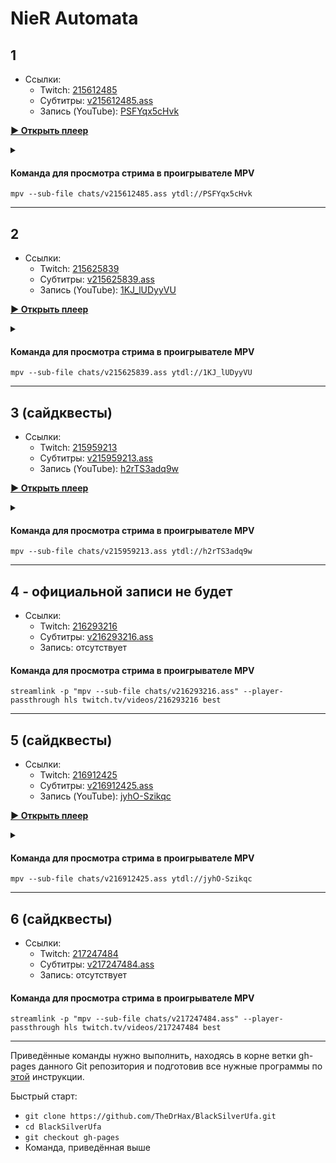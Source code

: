 <!-- video.js -->
<link href="https://cdnjs.cloudflare.com/ajax/libs/video.js/6.3.3/video-js.css" rel="stylesheet">
<script src="https://cdnjs.cloudflare.com/ajax/libs/video.js/6.3.3/video.js"></script>
<!-- videojs-youtube -->
<script src="https://cdnjs.cloudflare.com/ajax/libs/videojs-youtube/2.4.1/Youtube.js"></script>
<!-- libjass -->
<link href="https://cdn.jsdelivr.net/npm/libjass@0.11.0/libjass.css" rel="stylesheet">
<script src="https://cdn.jsdelivr.net/npm/libjass@0.11.0/libjass.js"></script>
<!-- videojs-ass -->
<link href="https://cdn.jsdelivr.net/npm/videojs-ass@0.8.0/src/videojs.ass.css" rel="stylesheet">
<script src="https://cdn.jsdelivr.net/npm/videojs-ass@0.8.0/src/videojs.ass.js"></script>
<!-- videojs-resolution-switcher -->
<script src="https://cdn.jsdelivr.net/npm/videojs-resolution-switcher@0.4.2/lib/videojs-resolution-switcher.min.js"></script>

<style>
  .main-content {
    padding: 2rem;
    max-width: 72rem;
  }
</style>

# NieR Automata
 
## 1

* Ссылки:
  * Twitch: [215612485](https://www.twitch.tv/videos/215612485)
  * Субтитры: [v215612485.ass](../chats/v215612485.ass)
  * Запись (YouTube): [PSFYqx5cHvk](https://www.youtube.com/watch?v=PSFYqx5cHvk)

<a href="/src/player.html?v=PSFYqx5cHvk&s=215612485" onclick="return openPlayer0()" id="button-0">**▶ Открыть плеер**</a>

<script>
  var player0
  function openPlayer0() {
    player0 = videojs("player-0", {
      controls: true, nativeControlsForTouch: false,
      width: 640, height: 360, fluid: true,
      plugins: {
        ass: {
          src: ["../chats/v215612485.ass"],
          delay: -0.1,
        },
        videoJsResolutionSwitcher: {
          default: 'high',
          dynamicLabel: true
        }
      },
      techOrder: ["youtube"],
      sources: [{
        "type": "video/youtube",
        "src": "https://www.youtube.com/watch?v=PSFYqx5cHvk"
      }]
    });
    document.getElementById("spoiler-0").click();
    document.getElementById("button-0").remove();
    return false;
  }
</script>

<details>
  <summary id="spoiler-0"></summary>

  <div class="player-wrapper" style="margin-top: 32px">
    <video id="player-0" class="video-js vjs-default-skin vjs-big-play-centered" />
  </div>
</details> 

#### Команда для просмотра стрима в проигрывателе MPV

```
mpv --sub-file chats/v215612485.ass ytdl://PSFYqx5cHvk
```

---- 
 
## 2

* Ссылки:
  * Twitch: [215625839](https://www.twitch.tv/videos/215625839)
  * Субтитры: [v215625839.ass](../chats/v215625839.ass)
  * Запись (YouTube): [1KJ_lUDyyVU](https://www.youtube.com/watch?v=1KJ_lUDyyVU)

<a href="/src/player.html?v=1KJ_lUDyyVU&s=215625839" onclick="return openPlayer1()" id="button-1">**▶ Открыть плеер**</a>

<script>
  var player1
  function openPlayer1() {
    player1 = videojs("player-1", {
      controls: true, nativeControlsForTouch: false,
      width: 640, height: 360, fluid: true,
      plugins: {
        ass: {
          src: ["../chats/v215625839.ass"],
          delay: -0.1,
        },
        videoJsResolutionSwitcher: {
          default: 'high',
          dynamicLabel: true
        }
      },
      techOrder: ["youtube"],
      sources: [{
        "type": "video/youtube",
        "src": "https://www.youtube.com/watch?v=1KJ_lUDyyVU"
      }]
    });
    document.getElementById("spoiler-1").click();
    document.getElementById("button-1").remove();
    return false;
  }
</script>

<details>
  <summary id="spoiler-1"></summary>

  <div class="player-wrapper" style="margin-top: 32px">
    <video id="player-1" class="video-js vjs-default-skin vjs-big-play-centered" />
  </div>
</details> 

#### Команда для просмотра стрима в проигрывателе MPV

```
mpv --sub-file chats/v215625839.ass ytdl://1KJ_lUDyyVU
```

---- 
 
## 3 (сайдквесты)

* Ссылки:
  * Twitch: [215959213](https://www.twitch.tv/videos/215959213)
  * Субтитры: [v215959213.ass](../chats/v215959213.ass)
  * Запись (YouTube): [h2rTS3adq9w](https://www.youtube.com/watch?v=h2rTS3adq9w)

<a href="/src/player.html?v=h2rTS3adq9w&s=215959213" onclick="return openPlayer2()" id="button-2">**▶ Открыть плеер**</a>

<script>
  var player2
  function openPlayer2() {
    player2 = videojs("player-2", {
      controls: true, nativeControlsForTouch: false,
      width: 640, height: 360, fluid: true,
      plugins: {
        ass: {
          src: ["../chats/v215959213.ass"],
          delay: -0.1,
        },
        videoJsResolutionSwitcher: {
          default: 'high',
          dynamicLabel: true
        }
      },
      techOrder: ["youtube"],
      sources: [{
        "type": "video/youtube",
        "src": "https://www.youtube.com/watch?v=h2rTS3adq9w"
      }]
    });
    document.getElementById("spoiler-2").click();
    document.getElementById("button-2").remove();
    return false;
  }
</script>

<details>
  <summary id="spoiler-2"></summary>

  <div class="player-wrapper" style="margin-top: 32px">
    <video id="player-2" class="video-js vjs-default-skin vjs-big-play-centered" />
  </div>
</details> 

#### Команда для просмотра стрима в проигрывателе MPV

```
mpv --sub-file chats/v215959213.ass ytdl://h2rTS3adq9w
```

---- 
 
## 4 - официальной записи не будет

* Ссылки:
  * Twitch: [216293216](https://www.twitch.tv/videos/216293216)
  * Субтитры: [v216293216.ass](../chats/v216293216.ass)
  * Запись: отсутствует

#### Команда для просмотра стрима в проигрывателе MPV

```
streamlink -p "mpv --sub-file chats/v216293216.ass" --player-passthrough hls twitch.tv/videos/216293216 best
```

---- 
 
## 5 (сайдквесты)

* Ссылки:
  * Twitch: [216912425](https://www.twitch.tv/videos/216912425)
  * Субтитры: [v216912425.ass](../chats/v216912425.ass)
  * Запись (YouTube): [jyhO-Szikqc](https://www.youtube.com/watch?v=jyhO-Szikqc)

<a href="/src/player.html?v=jyhO-Szikqc&s=216912425" onclick="return openPlayer4()" id="button-4">**▶ Открыть плеер**</a>

<script>
  var player4
  function openPlayer4() {
    player4 = videojs("player-4", {
      controls: true, nativeControlsForTouch: false,
      width: 640, height: 360, fluid: true,
      plugins: {
        ass: {
          src: ["../chats/v216912425.ass"],
          delay: -0.1,
        },
        videoJsResolutionSwitcher: {
          default: 'high',
          dynamicLabel: true
        }
      },
      techOrder: ["youtube"],
      sources: [{
        "type": "video/youtube",
        "src": "https://www.youtube.com/watch?v=jyhO-Szikqc"
      }]
    });
    document.getElementById("spoiler-4").click();
    document.getElementById("button-4").remove();
    return false;
  }
</script>

<details>
  <summary id="spoiler-4"></summary>

  <div class="player-wrapper" style="margin-top: 32px">
    <video id="player-4" class="video-js vjs-default-skin vjs-big-play-centered" />
  </div>
</details> 

#### Команда для просмотра стрима в проигрывателе MPV

```
mpv --sub-file chats/v216912425.ass ytdl://jyhO-Szikqc
```

---- 
 
## 6 (сайдквесты)

* Ссылки:
  * Twitch: [217247484](https://www.twitch.tv/videos/217247484)
  * Субтитры: [v217247484.ass](../chats/v217247484.ass)
  * Запись: отсутствует

#### Команда для просмотра стрима в проигрывателе MPV

```
streamlink -p "mpv --sub-file chats/v217247484.ass" --player-passthrough hls twitch.tv/videos/217247484 best
```

---- 
 
Приведённые команды нужно выполнить, находясь в корне ветки gh-pages данного Git репозитория и подготовив все нужные программы по [этой](../tutorials/watch-online.md) инструкции.

Быстрый старт:
* `git clone https://github.com/TheDrHax/BlackSilverUfa.git`
* `cd BlackSilverUfa`
* `git checkout gh-pages`
* Команда, приведённая выше